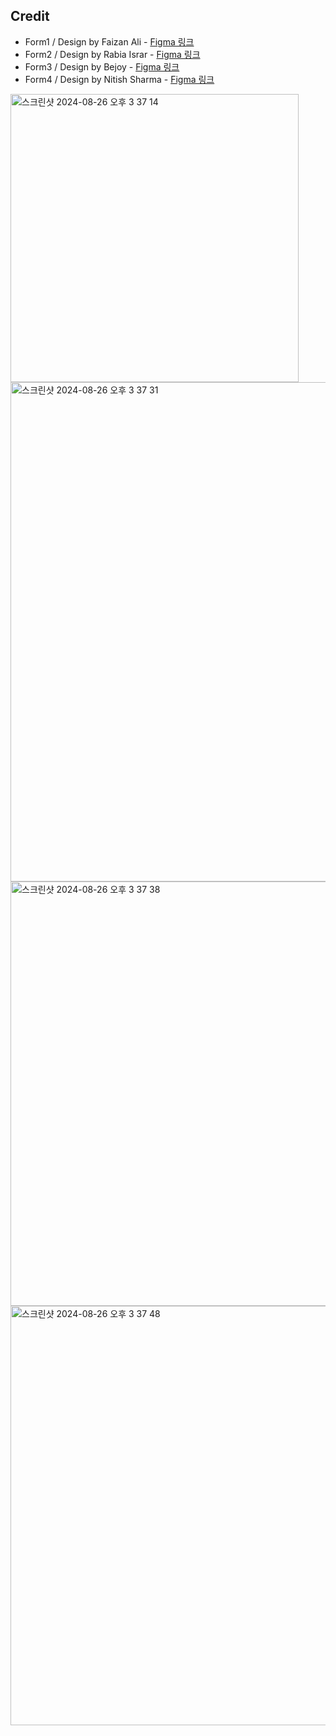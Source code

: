 ## Credit

- Form1 / Design by Faizan Ali - [Figma 링크](https://www.figma.com/community/file/1285223148135860491)
- Form2 / Design by Rabia Israr - [Figma 링크](https://www.figma.com/community/file/1211313973694658452)
- Form3 / Design by Bejoy - [Figma 링크](https://www.figma.com/community/file/1295835845531190620)
- Form4 / Design by Nitish Sharma - [Figma 링크](https://www.figma.com/community/file/1199220142157640683)

<img width="461" alt="스크린샷 2024-08-26 오후 3 37 14" src="https://github.com/user-attachments/assets/e1c12712-1f39-49f8-b6ec-662bb21ed6b2">
<img width="799" alt="스크린샷 2024-08-26 오후 3 37 31" src="https://github.com/user-attachments/assets/7082092c-bc44-4f85-b65a-eb875ade9697">
<img width="679" alt="스크린샷 2024-08-26 오후 3 37 38" src="https://github.com/user-attachments/assets/b4c7c420-3c1c-4fcc-9471-1457029847cc">
<img width="671" alt="스크린샷 2024-08-26 오후 3 37 48" src="https://github.com/user-attachments/assets/a36744a9-afa3-414f-a2ee-a208c089b933">
